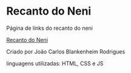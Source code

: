 # Recanto do Neni

Página de links do recanto do neni 

[Recanto do Neni](https://jcblank.github.io/recanto_do_neni/)

Criado por João Carlos Blankenheim Rodrigues

linguagens utilizadas: HTML, CSS e JS
